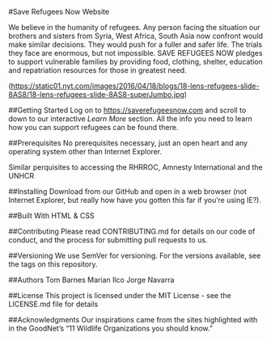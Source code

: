 #Save Refugees Now Website

We believe in the humanity of refugees. Any person facing the situation our brothers and sisters from Syria, West Africa, South Asia now confront would make similar decisions. They would push for a fuller and safer life. The trials they face are enormous, but not impossible. SAVE REFUGEES NOW pledges to support vulnerable families by providing food, clothing, shelter, education and repatriation resources for those in greatest need.

(https://static01.nyt.com/images/2016/04/18/blogs/18-lens-refugees-slide-8AS8/18-lens-refugees-slide-8AS8-superJumbo.jpg)

##Getting Started
Log on to https://saverefugeesnow.com and scroll to down to our interactive *Learn More* section. All the info you need to learn how you can support refugees can be found there.

##Prerequisites
No prerequisites necessary, just an open heart and any operating system other than Internet Explorer.

Similar perquisites to accessing the RHRROC, Amnesty International and the UNHCR

##Installing
Download from our GitHub and open in a web browser (not Internet Explorer, but really how have you gotten this far if you’re using IE?).

##Built With
HTML
&
CSS

##Contributing
Please read CONTRIBUTING.md for details on our code of conduct, and the process for submitting pull requests to us.

##Versioning
We use SemVer for versioning. For the versions available, see the tags on this repository.

##Authors
Tom Barnes
Marian Ilco
Jorge Navarra

##License
This project is licensed under the MIT License - see the LICENSE.md file for details

##Acknowledgments
Our inspirations came from the sites highlighted with in the GoodNet’s “11 Wildlife Organizations you should know.”